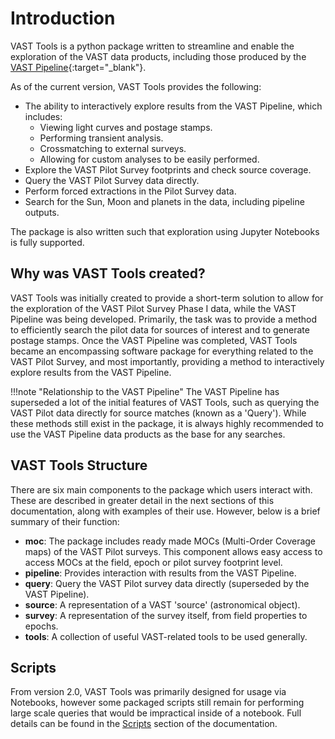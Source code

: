 # Introduction

VAST Tools is a python package written to streamline and enable the exploration of the VAST data products, including those produced by the [VAST Pipeline](https://vast-survey.org/vast-pipeline/){:target="_blank"}.

As of the current version, VAST Tools provides the following:

  * The ability to interactively explore results from the VAST Pipeline, which includes:
      - Viewing light curves and postage stamps.
      - Performing transient analysis.
      - Crossmatching to external surveys.
      - Allowing for custom analyses to be easily performed.
  * Explore the VAST Pilot Survey footprints and check source coverage.
  * Query the VAST Pilot Survey data directly.
  * Perform forced extractions in the Pilot Survey data.
  * Search for the Sun, Moon and planets in the data, including pipeline outputs.

The package is also written such that exploration using Jupyter Notebooks is fully supported.

## Why was VAST Tools created?

VAST Tools was initially created to provide a short-term solution to allow for the exploration of the VAST Pilot Survey Phase I data, while the VAST Pipeline was being developed.
Primarily, the task was to provide a method to efficiently search the pilot data for sources of interest and to generate postage stamps.
Once the VAST Pipeline was completed, VAST Tools became an encompassing software package for everything related to the VAST Pilot Survey, 
and most importantly, providing a method to interactively explore results from the VAST Pipeline.

!!!note "Relationship to the VAST Pipeline"
    The VAST Pipeline has superseded a lot of the initial features of VAST Tools, such as querying the VAST Pilot data directly for source matches (known as a 'Query').
    While these methods still exist in the package, it is always highly recommended to use the VAST Pipeline data products as the base for any searches.

## VAST Tools Structure

There are six main components to the package which users interact with. 
These are described in greater detail in the next sections of this documentation, along with examples of their use. 
However, below is a brief summary of their function:

  * **moc**: The package includes ready made MOCs (Multi-Order Coverage maps) of the VAST Pilot surveys. 
    This component allows easy access to access MOCs at the field, epoch or pilot survey footprint level.
  * **pipeline**: Provides interaction with results from the VAST Pipeline.
  * **query**: Query the VAST Pilot survey data directly (superseded by the VAST Pipeline).
  * **source**: A representation of a VAST 'source' (astronomical object).
  * **survey**: A representation of the survey itself, from field properties to epochs.
  * **tools**: A collection of useful VAST-related tools to be used generally.

## Scripts

From version 2.0, VAST Tools was primarily designed for usage via Notebooks, 
however some packaged scripts still remain for performing large scale queries that would be impractical inside of a notebook.
Full details can be found in the [Scripts](../scripts/build_lightcurves.md) section of the documentation.
